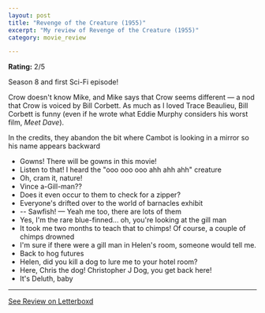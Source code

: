 ```yaml
---
layout: post
title: "Revenge of the Creature (1955)"
excerpt: "My review of Revenge of the Creature (1955)"
category: movie_review

---
```


**Rating:** 2/5

Season 8 and first Sci-Fi episode! 

Crow doesn't know Mike, and Mike says that Crow seems different — a nod that Crow is voiced by Bill Corbett. As much as I loved Trace Beaulieu, Bill Corbett is funny (even if he wrote what Eddie Murphy considers his worst film, <i>Meet Dave</i>).

In the credits, they abandon the bit where Cambot is looking in a mirror so his name appears backward

* Gowns! There will be gowns in this movie!
* Listen to that! I heard the "ooo ooo ooo ahh ahh ahh" creature 
* Oh, cram it, nature!
* Vince a-Gill-man??
* Does it even occur to them to check for a zipper?
* Everyone's drifted over to the world of barnacles exhibit 
* -- Sawfish! — Yeah me too, there are lots of them
* Yes, I'm the rare blue-finned... oh, you're looking at the gill man
* It took me two months to teach that to chimps!  Of course, a couple of chimps drowned
* I'm sure if there were a gill man in Helen's room, someone would tell me.
* Back to hog futures
* Helen, did you kill a dog to lure me to your hotel room?
* Here, Chris the dog! Christopher J Dog, you get back here!
* It's Deluth, baby

<hr>

[See Review on Letterboxd](https://boxd.it/5EqyJL)
